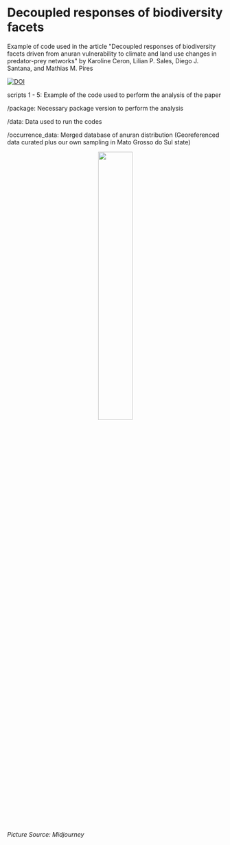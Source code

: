 # Decoupled responses of biodiversity facets
Example of code used in the article "Decoupled responses of biodiversity facets driven from anuran vulnerability to climate and land use changes in predator-prey networks" by Karoline Ceron, Lilian P. Sales, Diego J. Santana, and Mathias M. Pires

[![DOI](https://zenodo.org/badge/522530874.svg)](https://zenodo.org/badge/latestdoi/522530874)

scripts 1 - 5: Example of the code used to perform the analysis of the paper

/package: Necessary package version to perform the analysis

/data: Data used to run the codes

/occurrence_data: Merged database of anuran distribution (Georeferenced data curated plus our own sampling in Mato Grosso do Sul state)

<p align="center">
<img src="https://user-images.githubusercontent.com/65569572/222742053-b328df8f-32d4-4aa3-a19a-cb535fa1e7df.jpg" width=40% height=40%>

###### Picture Source: Midjourney
